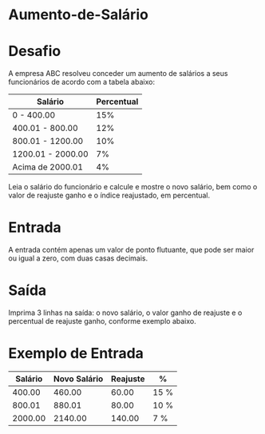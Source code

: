 # Aumento-de-Salário

# Desafio
A empresa ABC resolveu conceder um aumento de salários a seus funcionários de acordo com a tabela abaixo:

Salário | Percentual
--------|---------------
 0 - 400.00       | 15%
400.01 - 800.00   | 12%
800.01 - 1200.00  | 10%
1200.01 - 2000.00 | 7%
Acima de 2000.01  | 4%

Leia o salário do funcionário e calcule e mostre o novo salário, bem como o valor de reajuste ganho e o índice reajustado, em percentual.

# Entrada
A entrada contém apenas um valor de ponto flutuante, que pode ser maior ou igual a zero, com duas casas decimais.

# Saída
Imprima 3 linhas na saída: o novo salário, o valor ganho de reajuste e o percentual de reajuste ganho, conforme exemplo abaixo.

# Exemplo de Entrada

Salário | Novo Salário | Reajuste|    %   | 
--------|--------------|---------|--------|
400.00  |  460.00      |  60.00  |  15 %  |
800.01  |  880.01      |  80.00  |  10 %  |
2000.00 |  2140.00     |  140.00 |  7 %   |
          
